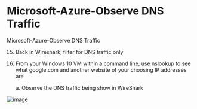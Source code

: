 #  Microsoft-Azure-Observe DNS Traffic 
 Microsoft-Azure-Observe DNS Traffic 

15. Back in Wireshark, filter for DNS traffic only
    
16. From your Windows 10 VM within a command line, use nslookup to see what google.com and another website of your choosing IP addresses are
    
    a. Observe the DNS traffic being show in WireShark

![image](https://github.com/Searcher121978/Observe-DNS-Traffic/assets/124515149/0fa00c47-aba3-4b6b-be3e-8283649d79a9)



   
